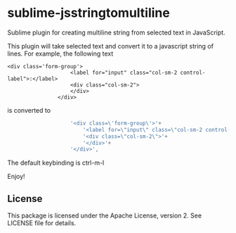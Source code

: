 sublime-jsstringtomultiline
===================

Sublime plugin for creating multiline string from selected text in JavaScript.

This plugin will take selected text and convert it to a javascript string of lines.
For example, the following text
```
<div class='form-group'>
                    <label for="input" class="col-sm-2 control-label">:</label>
                    <div class="col-sm-2">
                    </div>
                </div>
```
is converted to
```javascript
                    '<div class=\'form-group\'>'+
                        '<label for=\"input\" class=\"col-sm-2 control-label\">:</label>'+
                        '<div class=\"col-sm-2\">'+
                        '</div>'+
                    '</div>',
```

The default keybinding is ctrl-m-l

Enjoy!

License
-------
This package is licensed under the Apache License, version 2.  See LICENSE file for details.
